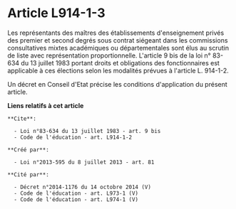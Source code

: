 # Article L914-1-3

Les représentants des maîtres des établissements d'enseignement privés des premier et second degrés sous contrat siégeant
dans les commissions consultatives mixtes académiques ou départementales sont élus au scrutin de liste avec représentation
proportionnelle. L'article 9 bis de la loi n° 83-634 du 13 juillet 1983 portant droits et obligations des fonctionnaires est
applicable à ces élections selon les modalités prévues à l'article L. 914-1-2. 

Un décret en Conseil d'Etat précise les conditions d'application du présent article.

**Liens relatifs à cet article**

	**Cite**:

	  - Loi n°83-634 du 13 juillet 1983 - art. 9 bis
	  - Code de l'éducation - art. L914-1-2

	**Créé par**:

	  - Loi n°2013-595 du 8 juillet 2013 - art. 81

	**Cité par**:

	  - Décret n°2014-1176 du 14 octobre 2014 (V)
	  - Code de l'éducation - art. L973-1 (V)
	  - Code de l'éducation - art. L974-1 (V)
